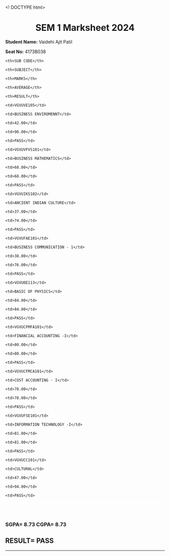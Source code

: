 
<! DOCTYPE html>
<p style= color:white ></p>

<html>

<head>

<title>Page Title</title>

<style>

h1 {

text-align: center;

}

table, th, td {

  border: 1px solid white;

  border-collapse: collapse;

}

th {

  background-color: pink

  color:#ffffff;

}

td {

  background-color: pink

}

</style>

</head>

<body>



<h1 style="center">SEM 1 Marksheet 2024</h1>

<p><b>Student Name:</b> Vaidehi Ajit Patil 

<br>

<b>Seat No:</b> 4173B038</p>



<table style="width:100%">

  <tr >

    <th>SUB CODE</th>

    <th>SUBJECT</th>

    <th>MARKS</th>

    <th>AVERAGE</th>

    <th>RESULT</th>

  </tr>

  <tr>

    <td>VGVUVE105</td>

    <td>BUSINESS ENVIROMENNT</td>

    <td>42.00</td>

    <td>90.00</td>

    <td>PASS</td>

  </tr>

  <tr>

    <td>VGVUVFVS101</td>

    <td>BUSINESS MATHEMATICS</td>

    <td>68.00</td>

    <td>68.00</td>

    <td>PASS</td>

  </tr>

   <tr>

    <td>VGVUIKS102</td>

    <td>ANCIENT INDIAN CULTURE</td>

    <td>37.00</td>

    <td>74.00</td>

    <td>PASS</td>

  </tr>

   <tr>

    <td>VGVUFAE101</td>

    <td>BUSINESS COMMUNICATION - 1</td>

    <td>38.00</td>

    <td>76.00</td>

    <td>PASS</td>

  </tr>

   <tr>

    <td>VGVUOE113</td>

    <td>BASIC OF PHYSICS</td>

    <td>84.00</td>

    <td>84.00</td>

    <td>PASS</td>

  </tr>

  <tr>

    <td>VGVUCFMFA101</td>

    <td>FINANCIAL ACCOUNTING -I</td>

    <td>80.00</td>

    <td>80.00</td>

    <td>PASS</td>

  </tr>

  <tr>

    <td>VGVUCFMCA101</td>

    <td>COST ACCOUNTING - I</td>

    <td>78.00</td>

    <td>78.00</td>

    <td>PASS</td>

  </tr>

  <tr>

    <td>VGVUFSE101</td>

    <td>INFORMATION TECHNOLOGY -I</td>

    <td>81.00</td>

    <td>81.00</td>

    <td>PASS</td>

  </tr>

  <tr>

    <td>VGVUCC101</td>

    <td>CULTURAL</td>

    <td>47.00</td>

    <td>94.00</td>

    <td>PASS</td>

  </tr>

</table>

<br>

<h3>SGPA= 8.73 CGPA= 8.73</h3>

<h2>RESULT= PASS</h2>

<hr>

</body>

</html>
